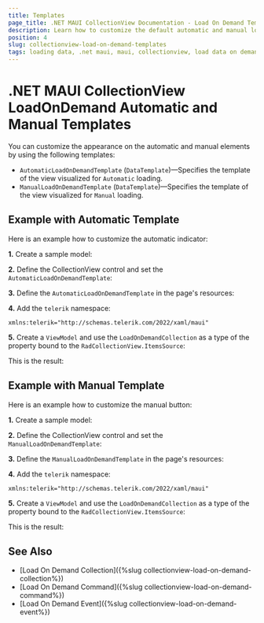 ```yaml
---
title: Templates
page_title: .NET MAUI CollectionView Documentation - Load On Demand Templates
description: Learn how to customize the default automatic and manual loading indicator in the Telerik UI for .NET MAUI CollectionView when using the load on demand feature.
position: 4
slug: collectionview-load-on-demand-templates
tags: loading data, .net maui, maui, collectionview, load data on demand, loading templates
---
```


# .NET MAUI CollectionView LoadOnDemand Automatic and Manual Templates

You can customize the appearance on the automatic and manual elements by using the following templates:

* `AutomaticLoadOnDemandTemplate` (`DataTemplate`)&mdash;Specifies the template of the view visualized for `Automatic` loading.
* `ManualLoadOnDemandTemplate` (`DataTemplate`)&mdash;Specifies the template of the view visualized for `Manual` loading.

## Example with Automatic Template

Here is an example how to customize the automatic indicator:

**1.** Create a sample model:

<snippet id='person-datamodel' />

**2.** Define the CollectionView control and set the `AutomaticLoadOnDemandTemplate`:

<snippet id='collectionview-loadondemand-automatic-template' />

**3.** Define the `AutomaticLoadOnDemandTemplate` in the page's resources:

<snipper id='collectionview-loadondemand-automatic-template-resource' />

**4.** Add the `telerik` namespace:

```XAML
xmlns:telerik="http://schemas.telerik.com/2022/xaml/maui"
```

**5.** Create a `ViewModel` and use the `LoadOnDemandCollection` as a type of the property bound to the `RadCollectionView.ItemsSource`:

<snippet id='collectionview-loadondemand-collection-viewmodel' />

This is the result:

## Example with Manual Template

Here is an example how to customize the manual button:

**1.** Create a sample model:

<snippet id='person-datamodel' />

**2.** Define the CollectionView control and set the `ManualLoadOnDemandTemplate`:

<snippet id='collectionview-loadondemand-manual-template' />

**3.** Define the `ManualLoadOnDemandTemplate` in the page's resources:

<snipper id='collectionview-loadondemand-manual-template-resource' />

**4.** Add the `telerik` namespace:

```XAML
xmlns:telerik="http://schemas.telerik.com/2022/xaml/maui"
```

**5.** Create a `ViewModel` and use the `LoadOnDemandCollection` as a type of the property bound to the `RadCollectionView.ItemsSource`:

<snippet id='collectionview-loadondemand-collection-viewmodel' />

This is the result:

## See Also

- [Load On Demand Collection]({%slug collectionview-load-on-demand-collection%})
- [Load On Demand Command]({%slug collectionview-load-on-demand-command%})
- [Load On Demand Event]({%slug collectionview-load-on-demand-event%})